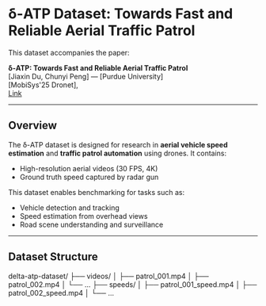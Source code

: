 # δ-ATP Dataset: Towards Fast and Reliable Aerial Traffic Patrol

This dataset accompanies the paper:

**δ-ATP: Towards Fast and Reliable Aerial Traffic Patrol**  
[Jiaxin Du, Chunyi Peng] — [Purdue University]  
[MobiSys'25 Dronet],  
[Link](#)

---

## Overview

The δ-ATP dataset is designed for research in **aerial vehicle speed estimation** and **traffic patrol automation** using drones. It contains:

- High-resolution aerial videos (30 FPS, 4K)
- Ground truth speed captured by radar gun

This dataset enables benchmarking for tasks such as:

- Vehicle detection and tracking
- Speed estimation from overhead views
- Road scene understanding and surveillance

---

## Dataset Structure
delta-atp-dataset/
├── videos/
│   ├── patrol_001.mp4
│   ├── patrol_002.mp4
│   └── ...
├── speeds/
│   ├── patrol_001_speed.mp4
│   ├── patrol_002_speed.mp4
│   └── ...

